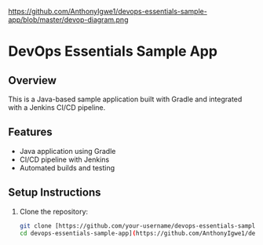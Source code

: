 https://github.com/AnthonyIgwe1/devops-essentials-sample-app/blob/master/devop-diagram.png
# DevOps Essentials Sample App

## Overview
This is a Java-based sample application built with Gradle and integrated with a Jenkins CI/CD pipeline.

## Features
- Java application using Gradle
- CI/CD pipeline with Jenkins
- Automated builds and testing

## Setup Instructions
1. Clone the repository:
   ```sh
   git clone [https://github.com/your-username/devops-essentials-sample-app.git
   cd devops-essentials-sample-app](https://github.com/AnthonyIgwe1/devops-essentials-sample-app.git)
